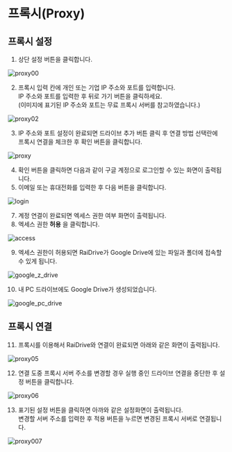 # 프록시(Proxy)

   
  ## 프록시 설정 
  
  1. 상단 설정 버튼을 클릭합니다.
  
  ![proxy00](/proxy00.PNG?raw=true)  
    
  
  2. 프록시 입력 칸에 개인 또는 기업 IP 주소와 포트를 입력합니다.      
     IP 주소와 포트를 입력한 후 뒤로 가기 버튼을 클릭하세요.  
     (이미지에 표기된 IP 주소와 포트는 무료 프록시 서버를 참고하였습니다.)
    
  ![proxy02](/proxy0002.PNG?raw=true)  
  
  3. IP 주소와 포트 설정이 완료되면 드라이브 추가 버튼 클릭 후 연결 방법 선택란에  
     프록시 연결을 체크한 후 확인 버튼을 클릭합니다.  
  
  ![proxy](/proxy04.PNG?raw=true)
  
  4. 확인 버튼을 클릭하면 다음과 같이 구글 계정으로 로그인할 수 있는 화면이 출력됩니다.  
  5. 이메일 또는 휴대전화를 입력한 후 다음 버튼을 클릭합니다.

  ![login](/login_google.PNG?raw=true)  
  
  7. 계정 연결이 완료되면 엑세스 권한 여부 화면이 출력됩니다.
  8. 엑세스 권한 **허용** 을 클릭합니다.

  ![access](/google_access.PNG?raw=true)

  9. 엑세스 권한이 허용되면 RaiDrive가 Google Drive에 있는 파일과 폴더에 접속할 수 있게 됩니다.

  ![google_z_drive](/google_z.PNG?rawe=true)

  10. 내 PC 드라이브에도 Google Drive가 생성되었습니다.  

  ![google_pc_drive](/google_pc_drive.PNG?rawe=true)  
  
  
  ## 프록시 연결
  
  
  11. 프록시를 이용해서 RaiDrive와 연결이 완료되면 아래와 같은 화면이 출력됩니다.  
  
  ![proxy05](/proxy05.PNG?raw=true)  
  
  12. 연결 도중 프록시 서버 주소를 변경할 경우 실행 중인 드라이브 연결을 중단한 후 설정 버튼을 클릭합니다.  
  
  ![proxy06](/proxy06.PNG?raw=true)  
  
  13. 표기된 설정 버튼을 클릭하면 아까와 같은 설정화면이 출력됩니다.  
      변경할 서버 주소를 입력한 후 적용 버튼을 누르면 변경된 프록시 서버로 연결됩니다.
  
   ![proxy007](/proxy007.PNG?raw=true)  
  
